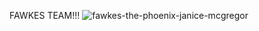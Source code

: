 FAWKES TEAM!!!
![fawkes-the-phoenix-janice-mcgregor](https://user-images.githubusercontent.com/82057402/128194683-85646837-2a1c-4ef9-bb80-b765f42151f9.jpeg)
